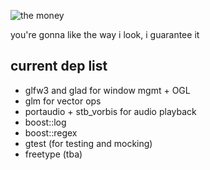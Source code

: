 ![the money](https://raw.githubusercontent.com/jamieboy1337/monkeys-world/master/github/monkeys-world.png)

you're gonna like the way i look, i guarantee it

## current dep list
- glfw3 and glad for window mgmt + OGL
- glm for vector ops
- portaudio + stb_vorbis for audio playback
- boost::log
- boost::regex
- gtest (for testing and mocking)
- freetype (tba)

